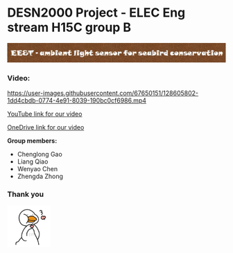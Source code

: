 # DESN2000 Project - ELEC Eng stream H15C group B

<!-- ### ELEC Eng stream H15C groupB -->
![group](https://github.com/wenyaoc/DESN2000_project/blob/main/repo%20image/project_name.JPG)


### Video:

https://user-images.githubusercontent.com/67650151/128605802-1dd4cbdb-0774-4e91-8039-190bc0cf6986.mp4

[YouTube link for our video](https://youtu.be/VohKH2F6T-0)

[OneDrive link for our video](https://unsw-my.sharepoint.com/:v:/g/personal/z5253448_ad_unsw_edu_au/Ea0WzxS05qdMgqt50zMume0B3EhJ_PAFqfFEtAY_m5ZX0Q?e=fGtDb2)




<b>Group members:</b>
  * Chenglong Gao
  * Liang Qiao
  * Wenyao Chen
  * Zhengda Zhong


### Thank you


<img src="https://github.com/wenyaoc/DESN2000_project/blob/main/repo%20image/3q.jpg" width="100">


